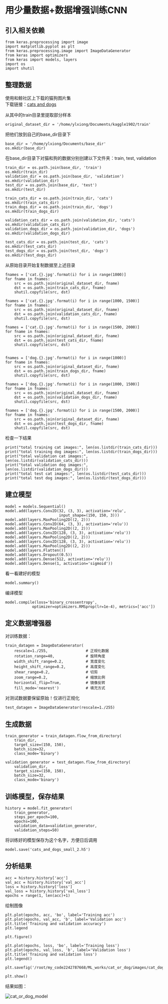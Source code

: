 
# 用少量数据+数据增强训练CNN

## 引入相关依赖

    from keras.preprocessing import image
    import matplotlib.pyplot as plt
    from keras.preprocessing.image import ImageDataGenerator
    from keras import optimizers
    from keras import models, layers
    import os
    import shutil

## 整理数据

使用和鲸社区上下载的猫狗图片集  
下载链接：[cats and dogs](https://www.kesci.com/home/dataset/5d11bb1a38dc33002bd6f1f1)

从其中的train目录里提取部分样本

    original_dataset_dir = '/home/ylxiong/Documents/kaggle1902/train'

把他们放到自己的base_dir目录下

    base_dir = '/home/ylxiong/Documents/base_dir'
    os.mkdir(base_dir)

在base_dir目录下对猫和狗的数据分别创建以下文件夹：train, test, validation

    train_dir = os.path.join(base_dir, 'train')
    os.mkdir(train_dir)
    validation_dir = os.path.join(base_dir, 'validation')
    os.mkdir(validation_dir)
    test_dir = os.path.join(base_dir, 'test')
    os.mkdir(test_dir)

    train_cats_dir = os.path.join(train_dir, 'cats')
    os.mkdir(train_cats_dir)
    train_dogs_dir = os.path.join(train_dir, 'dogs')
    os.mkdir(train_dogs_dir)

    validation_cats_dir = os.path.join(validation_dir, 'cats')
    os.mkdir(validation_cats_dir)
    validation_dogs_dir = os.path.join(validation_dir, 'dogs')
    os.mkdir(validation_dogs_dir)

    test_cats_dir = os.path.join(test_dir, 'cats')
    os.mkdir(test_cats_dir)
    test_dogs_dir = os.path.join(test_dir, 'dogs')
    os.mkdir(test_dogs_dir)

从原始目录开始复制数据至上述目录

    fnames = ['cat.{}.jpg'.format(i) for i in range(1000)]
    for fname in fnames:
        src = os.path.join(original_dataset_dir, fname)
        dst = os.path.join(train_cats_dir, fname)
        shutil.copyfile(src, dst)

    fnames = ['cat.{}.jpg'.format(i) for i in range(1000, 1500)]
    for fname in fnames:
        src = os.path.join(original_dataset_dir, fname)
        dst = os.path.join(validation_cats_dir, fname)
        shutil.copyfile(src, dst)

    fnames = ['cat.{}.jpg'.format(i) for i in range(1500, 2000)]
    for fname in fnames:
        src = os.path.join(original_dataset_dir, fname)
        dst = os.path.join(test_cats_dir, fname)
        shutil.copyfile(src, dst)


    fnames = ['dog.{}.jpg'.format(i) for i in range(1000)]
    for fname in fnames:
        src = os.path.join(original_dataset_dir, fname)
        dst = os.path.join(train_dogs_dir, fname)
        shutil.copyfile(src, dst)

    fnames = ['dog.{}.jpg'.format(i) for i in range(1000, 1500)]
    for fname in fnames:
        src = os.path.join(original_dataset_dir, fname)
        dst = os.path.join(validation_dogs_dir, fname)
        shutil.copyfile(src, dst)

    fnames = ['dog.{}.jpg'.format(i) for i in range(1500, 2000)]
    for fname in fnames:
        src = os.path.join(original_dataset_dir, fname)
        dst = os.path.join(test_dogs_dir, fname)
        shutil.copyfile(src, dst)

检查一下结果

    print("total training cat images:", len(os.listdir(train_cats_dir)))
    print("total training dog images:", len(os.listdir(train_dogs_dir)))
    print("total validation cat images:", len(os.listdir(validation_cats_dir)))
    print("total validation dog images:", len(os.listdir(validation_dogs_dir)))
    print("total test cat images:", len(os.listdir(test_cats_dir)))
    print("total test dog images:", len(os.listdir(test_dogs_dir)))

## 建立模型

    model = models.Sequential()
    model.add(layers.Conv2D(32, (3, 3), activation='relu',
                            input_shape=(150, 150, 3)))
    model.add(layers.MaxPooling2D((2, 2)))
    model.add(layers.Conv2D(64, (3, 3), activation='relu'))
    model.add(layers.MaxPooling2D((2, 2)))
    model.add(layers.Conv2D(128, (3, 3), activation='relu'))
    model.add(layers.MaxPooling2D((2, 2)))
    model.add(layers.Conv2D(128, (3, 3), activation='relu'))
    model.add(layers.MaxPooling2D((2, 2)))
    model.add(layers.Flatten())
    model.add(layers.Dropout(0.5))
    model.add(layers.Dense(512, activation='relu'))
    model.add(layers.Dense(1, activation='sigmoid'))

看一看建好的模型

    model.summary()

编译模型

    model.compile(loss='binary_crossentropy',
                optimizer=optimizers.RMSprop(lr=1e-4), metrics=['acc'])

## 定义数据增强器

对训练数据：

    train_datagen = ImageDataGenerator(
        rescale=1./255,                 # 正规化数据
        rotation_range=40,              # 旋转角度
        width_shift_range=0.2,          # 宽度变化
        height_shift_range=0.2,         # 高度变化
        shear_range=0.2,                # 切剪
        zoom_range=0.2,                 # 缩放比例
        horizontal_flip=True,           # 镜像反转
        fill_mode='nearest')            # 填充方式

对测试数据要保留原始！仅进行正规化

    test_datagen = ImageDataGenerator(rescale=1./255)

## 生成数据

    train_generator = train_datagen.flow_from_directory(
        train_dir,
        target_size=(150, 150),
        batch_size=32,
        class_mode='binary')

    validation_generator = test_datagen.flow_from_directory(
        validation_dir,
        target_size=(150, 150),
        batch_size=32,
        class_mode='binary')

## 训练模型，保存结果

    history = model.fit_generator(
        train_generator,
        steps_per_epoch=100,
        epochs=100,
        validation_data=validation_generator,
        validation_steps=50)

将训练好的模型保存为这个名字，方便日后调用

    model.save('cats_and_dogs_small_2.h5')

## 分析结果

    acc = history.history['acc']
    val_acc = history.history['val_acc']
    loss = history.history['loss']
    val_loss = history.history['val_loss']
    epochs = range(1, len(acc)+1)

绘制图像

    plt.plot(epochs, acc, 'bo', label='Training acc')
    plt.plot(epochs, val_acc, 'b', label='Validation acc')
    plt.title('Training and validation accuracy')
    plt.legend

    plt.figure()

    plt.plot(epochs, loss, 'bo', label='Training loss')
    plt.plot(epochs, val_loss, 'b', label='Validation loss')
    plt.title('Training and validation loss')
    plt.legend()

    plt.savefig('/root/my_code2242787668/ML_works/cat_or_dog/images/cat_dog_plt')

    plt.show()

结果如图：

![cat_or_dog_model](http://q5ioolwed.bkt.clouddn.com/cat_dog_plt.png)
